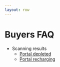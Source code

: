 ```yaml
---
layout: row 
---
```

# Buyers FAQ

* Scanning results
    * [Portal depleted](/for-buyers/faq/portal-depleted)
    * [Portal recharging](/for-buyers/faq/portal-recharging)
